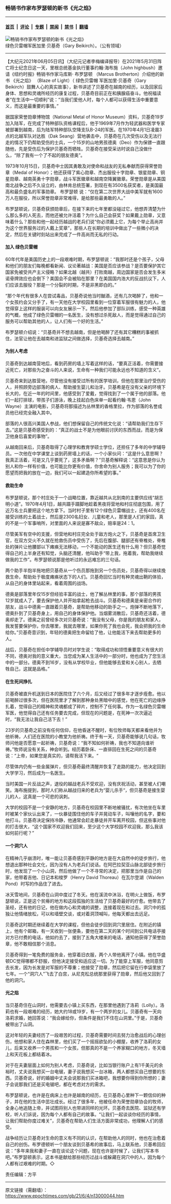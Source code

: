 ### 畅销书作家布罗瑟顿的新书《光之焰》

---

#### [首页](../../../..?n13000044) &nbsp;|&nbsp; [评论](../../../../../epoch-comment?n13000044) &nbsp;|&nbsp; [专题](../../../../../epoch-special?n13000044) &nbsp;|&nbsp; [禁闻](../../../../../epoch-news?n13000044) &nbsp;|&nbsp; [禁书](../../../../../books?n13000044) &nbsp;|&nbsp; [翻墙](https://github.com/gfw-breaker/nogfw/blob/master/README.md?n13000044)


<div><img alt="畅销书作家布罗瑟顿的新书《光之焰》" class="attachment-djy_600_400 size-djy_600_400 wp-post-image" src="https://i.epochtimes.com/assets/uploads/2021/06/id13000248-aea6861ea0d7fcd33d994662e9272740.jpg"/>
<div class="caption">
 绿色贝雷帽军医加里·贝基奇（Gary Beikirch）。（公有领域）
</div></div><hr/><div class="post_content" id="artbody" itemprop="articleBody">
 <!-- article content begin -->
 <p>
  【大纪元2021年06月05日讯】（大纪元记者李梅编译报导）在2021年5月31日阵亡将士纪念日这一天，里根总统基金执行董事约翰·海布施（John highbush）邀请《纽约时报》畅销书作家马库斯·
  <ok href="https://www.epochtimes.com/gb/tag/%E5%B8%83%E7%BD%97%E7%91%9F%E9%A1%BF.html">
   布罗瑟顿
  </ok>
  （Marcus Brotherton）介绍他的新书
  <ok href="https://www.epochtimes.com/gb/tag/%E3%80%8A%E5%85%89%E4%B9%8B%E7%84%B0%E3%80%8B.html">
   《光之焰》
  </ok>
  （Blaze of Light）（
  <ok href="https://www.epochtimes.com/gb/tag/%E7%BB%BF%E8%89%B2%E8%B4%9D%E9%9B%B7%E5%B8%BD.html">
   绿色贝雷帽
  </ok>
  军医加里·贝基奇（Gary Beikirch）鼓舞人心的真实故事），新书讲述了贝基奇在越南的经历，以及回家后身体、思想和灵魂所经历的康复过程，贝基奇目前正在和胰腺癌奋斗。他祝福读者“在生活中一切顺利”说：“当我们爱他人时，每个人都可以获得生活中重要意义，而这是最重要的事情。”
 </p>
 <p>
  据国家荣誉勋章博物馆（National Metal of Honor Museum）资料，贝基奇19岁加入陆军，在完成了特种部队资格课程后，他于1969年7月作为轻武器和医学专家被部署到越南，后为陆军特种部队空降支队B-24的军医。在1970年4月1日凌晨3点的北越军队对达胜（Dak Seang）营地袭击中，贝基奇在几次受伤以及无法行走的情况下仍帮助受伤的士兵，一个15岁的山地男孩德奥（Deo）作为保镖一直跟随他，先是受伤后为保护贝基奇而牺牲。贝基奇在接受采访时说自己没做什么，“除了我有一个了不起的朋友德奥”。
 </p>
 <p>
  1973年10月15日，贝基奇中士因其勇敢及对使命和战友的无私奉献而获得荣誉勋章（Medal of Honor）；他还获得了紫心勋章、杰出服役十字勋章、银星勋章、铜星勋章、越南英勇十字勋章，战斗军医徽章和越南空降翼徽章。荣誉勋章是从美国南北战争之后不久设立的，由林肯总统签署，到现在有3500名获奖者，是美国最高和最负盛名的军事勋章。
  <ok href="https://www.epochtimes.com/gb/tag/%E5%B8%83%E7%BD%97%E7%91%9F%E9%A1%BF.html">
   布罗瑟顿
  </ok>
  说：“仅在第二次世界大战中美军就有1600万人在服役，所以荣誉勋章非常难得，是给那些最勇敢的人。”
 </p>
 <p>
  布罗瑟顿说，贝基奇获颁勋章后，在接下来的七年里都没碰过它，他想弄清楚为什么那么多的人死去，而他还被允许活着？为什么自己会获奖？如果戴上勋章，又意味着什么？那些和他一起经历越战的老兵们说“你必须戴上它，为每个举止高尚并为这个世界服务过的人戴上奖章”，那些人在长期的培训中做出了一些微小的决定，然后在关键时刻站出来完成了一件高尚而无私的行动。
 </p>
 <h4>
  加入
  <ok href="https://www.epochtimes.com/gb/tag/%E7%BB%BF%E8%89%B2%E8%B4%9D%E9%9B%B7%E5%B8%BD.html">
   绿色贝雷帽
  </ok>
 </h4>
 <p>
  60年代年是美国历史上的一段艰难时期，布罗瑟顿说：“我那时还是个孩子，父母和他们的朋友们每晚都看新闻、议论著越战：美国是否应该参战？是否要保护其它国家免被受共产主义侵略？如果北越（越共）打败南越，周边国家是否会发生多米诺骨牌效应也会倒下？美国会不会被陷在那里？在美国国内浩大的反战抗议下，人们应该去服役？那是一个分裂的时期，不是非黑即白的。”
 </p>
 <p>
  “那个年代有很多人在尝试毒品，贝基奇说他当时酗酒，还有几次喝醉了，他和一个女孩约会又分手了，有一天他在大学校园里看到一位穿着军服很有魅力的人，他觉得穿上这样的服装可以向女友展示一下。然后他参加了部队训练，感受一种英雄的气概，他成了绿色贝雷帽的一名医生，没有想过杀死敌人，而是觉得通过自己的服务可以帮助其他的人，让人们有一个好的生活。”
 </p>
 <p>
  布罗瑟顿介绍说：“贝基奇并不想去越南，但是他喝醉了还有其它糟糕的事被抓住，法官让他在去越南和进监狱之间做选择，贝基奇选择去越南。”
 </p>
 <h4>
  为别人考虑
 </h4>
 <p>
  贝基奇到达越南营地后，看到药房的墙上写着这样的话，“要真正活着，你需要接近死亡，对那些为之奋斗的人来说，生命有一种我们可能永远也不知道的含义”。
 </p>
 <p>
  贝基奇来到达胜营地，尽管他没有接受过所有的医学培训，但他在那里治疗受伤的人，并照顾旁边部落的病人、帮助接生婴儿和治牙。贝基希是在没有父亲的环境下长大的，在近一年的时间里，他感受到了爱戴，觉得找到了一个属于他的部落。他们一起打排球，带孩子们游泳，晚上挂起白色床单一起看约翰·韦恩（John Wayne）主演的电影，贝基奇将那描述为丛林里的香格里拉，作为部落的名誉成员他已经完全融入其中。
 </p>
 <p>
  部落的人很高兴美国人参战，他们想保留自己的传统文化说：“请帮助我们生存下去。”这是贝基奇感受到的：“真正的战士不是为他眼前讨厌的东西而战，而是为保卫他身后喜爱的事物”。
 </p>
 <p>
  从越南回来后，贝基奇取得了心理学和教育学硕士学位，还担任了多年的中学辅导员。一次他在中学课堂上谈到药房墙上的话，一个小家伙问：“这是什么意思啊？我真正活着，可是又几乎要死了，这多矛盾啊？”贝基奇解释说：“这意思是你认为别人和你一样有价值，也可能比你更有价值，你舍命为别人服务；我可以为了你的愿望而把我的放在一边，我们可以一起建造你所希望的事。”
 </p>
 <h4>
  救助生命
 </h4>
 <p>
  布罗瑟顿说，那个村庄处于一个战略位置，靠近越共从北到南的主要供应线“胡志明小道”。1970年4月1日，越共蹑手蹑脚地趁着黑夜将营地和村庄彻底包围，用了近万名士兵要把这个地方拿下。当时村子里有12个绿色贝雷帽战士，还有400名在接受训练的土着战士，然后是2300名妇女、儿童和老人，那里是人们的家园，真的不是一个军事哨所，对里面的人来说是寡不敌众，赔率是24：1。
 </p>
 <p>
  尽管美军有空中的支援，但营地和村庄完全处于敌方炮火之下，贝基奇是首席卫生官，在双方交火不久就在抢救伤员中受伤了，先后在腹部、腿部还有脊椎处，脊椎处的弹片让他腰部以下瘫痪无法移动，一个不能动的医生还有什么用？但贝基奇觉得自己的上半身还有知觉，头脑还清醒，他叫助手“带上我，拖着我，帮助我继续做我的工作”。布罗瑟顿说那是他听过的永远难忘的三句话。
 </p>
 <p>
  两个助手半抱半拖地把贝基奇从一个伤员那拖到另一个伤员处，贝基奇得以继续挽救生命，帮助处于极度瘫痪状态下的人们。贝基奇回忆当时有种灵魂出鞘的体验，从自己的身体里站起来，看着周围的战场。
 </p>
 <p>
  德奥是部落里年仅15岁但经验丰富的战士，他了解丛林里的事，那个部落的男孩12岁就成人了，要去保护他人并开始拿起枪去战斗。贝基奇和德奥是亲密合作的朋友，战斗中德奥一直跟着贝基奇，是帮助他移动的助手之一。炮弹不断地落下，德奥扑到了贝基奇身上，用自己的身体保护他。当烟雾消散后，贝基奇还活着，德奥却走了。德奥之前曾经多次对贝基奇说：“我没有父母，你是我的朋友和家人，我发誓要保护你，你去哪里，我就去哪里，如果你死了我也会死，我会把我的生命给你。”贝基奇意识到，年轻的德奥把生命留给了他，让他能活下来去帮助更多的人。
 </p>
 <p>
  战后，贝基奇在担任中学辅导员时对学生说：“取得成功和领悟重要意义有很大的不同，德奥对我的意义重大，当您成为某人生活中的一部分时，他也成为了您生活中的一部分。德奥不到16岁，没有从学校毕业，但他能够去爱和关心别人，去牺牲自己，这就是品格。”
 </p>
 <h4>
  在生死间挣扎
 </h4>
 <p>
  贝基奇被直升机送到日本的医院住了六个月，后又经过了很多年才逐步痊愈。他以前喝醉过很多次，但在医院里才了解到那种身处黑暗中的感觉，他在死亡的边缘挣扎着，觉得自己的精神和灵魂都成了碎片，控制不了任何事。作为一名绿色贝雷帽军医，他觉得自己还有任务要去完成，但现在的问题是，在死神一次次逼近时，“我无法让我自己活下去！”
 </p>
 <p>
  23岁的贝基奇之前没有任何信仰，在他昏迷不醒时，有位牧师每天都来看他并为他祈祷，人们还在医院的小教堂为他祈祷。终于有一天，贝基奇能够说几句话，牧师问他是否愿意一起祈祷，贝基奇说：“我不知如何祈祷，我也不知道向谁祈祷。”牧师说没有关系，神会听到。经历着卧床、一直徘回在生死之间的贝基奇说：“上帝，如果您是真实的，请帮我活下来。“
 </p>
 <p>
  尽管体内仍有一些金属弹片，但贝基奇最终清醒并恢复了走路的能力，他决定回到大学学习，然后成为一名医生。
 </p>
 <p>
  当时美国一片反战之声，退役的越战老兵不受欢迎，没有庆祝活动，甚至被人们嘲笑。海布施提到，那时人们称从越战归来的老兵为“婴儿杀手“，但贝基奇是接生婴儿的人，这真是一个可悲的讽刺。
 </p>
 <p>
  大学的校园不是一个安静的地方，贝基奇在校园里不断地被骚扰，有次他坐在车里时被某个家伙认出来了，一伙暴徒围住他的车子并晃动车子，叫嚷他的名字，要和他打斗。贝基奇决定保持冷静，他通常会赶走暴徒并开车离开校园，但这些事对他的打击很大，“这个国家不欢迎我们回来，至少这个大学校园不欢迎我，那么我该如何前行呢？”
 </p>
 <h4>
  一个洞穴人
 </h4>
 <p>
  在精神几乎崩溃时，唯一能让贝基奇感到平静的地方是在大自然中的徒步旅行，他想退出那种社会文化，因为没有人为老兵们说话。在阿巴拉契亚山脉北部徒步旅行时，他发现了一个小山洞，然后他做了一个不寻常的决定，把那里当作是自己的家，他带着吉他、日记本和梭罗（Henry David Thoreau）在瓦尔登湖（Walden Pond）时写的作品住了进去。
 </p>
 <p>
  冰天雪地间，贝基奇在山洞中度过了冬天。他在溪流中沐浴，在明火上做饭，布罗瑟顿说，正是这个贫瘠的地方和这段孤独的生活给了贝基奇最好的疗愈。他带去了圣经，还有他的日记，他在做内心和灵魂的调整，连接着现在和过去。洞穴中的孤独让他情绪放松，可以和墙壁交谈，或对着洞顶喊叫，他每天都出去远足。
 </p>
 <p>
  贝基奇这时期还继续着在大学的课程，但他会徒步回到洞穴里居住。在附近的镇上，他有个邮箱，有一天收到一张便条，要他在第二天的某个时间到公共电话亭接对方已付费的电话，他如约去了，接到了五角大楼来的电话，通知他获得了荣誉勋章，他不敢相信那个消息。
 </p>
 <p>
  贝基奇得到一笔免费的服务金，他穿着旧衣服，两个人带他离开了小镇。他在华盛顿DC觉得哪都不舒服，但他决定接受和适应这一切。为了能穿上军服，他同意剪去长发，因为长发是对军服的不尊重；他接受了勋章，然后把它留在行李袋里放了七年。一个“洞穴人”飞去了白宫，从尼克松总统那里获得了勋章，然后他又回到了他的洞穴。
 </p>
 <h4>
  光之焰
 </h4>
 <p>
  当贝基奇住在山洞时，他需要去小镇上买东西，在那里他遇到了洛莉（Lolly）。洛莉也有一段艰难的经历，她大约18或19岁，有一个两岁的女儿。贝基奇有一天向洛莉求婚，她回答说：“我会嫁给你，但条件是我们不住在山洞里。”于是，贝基奇被带出了山洞。
 </p>
 <p>
  这对年轻的夫妻经历了一段艰苦的过程，贝基奇需要时间去努力治愈战后的心理创伤，他想和家人住在森林里，他们买了一个摇摇欲坠的小棚屋，收养了洛莉的女儿，后来又收养一个男孩和一个女孩，但那真的不是一个养家糊口的地方，冬天墙上和天花板上都结着冰。
 </p>
 <p>
  对于在夫妻层面上如何为别人考虑，贝基奇说，比如当银行账户上有1千美元的余裕时，丈夫说我想买一台电锯，妻子说我想买一台冰箱，两人都想买自己想要的东西。贝基奇说，好的婚姻中丈夫会说那我们买冰箱吧，我想要你得到你所想的；妻子会说那我们还是买电锯吧，都在考虑对方的需求。
 </p>
 <p>
  布罗瑟顿说，也许是在病床上也许是越南的经历，在贝基奇心里种下一颗信仰的种子，并在他的生活中茁壮成长。经过了很多年，他被任命为荣誉勋章协会的牧师，全身心地追随上帝，并试图将别人也带进同样的光环。贝基奇去医院、监狱还有学校，听人们诉说，因为每个人都有自己的故事。“让我们一起谈谈你经历的事情，让我们帮助你度过难关”，贝基奇在帮助人们生活方面非常成功，他理解人们的感受。
 </p>
 <p>
  战争经历让贝基奇对生命的意义有不同的认识，在帮助他人的同时，他也在治愈着自己的创伤。布罗德顿听一个朋友谈到贝基希的故事后，马上联系他，贝基希回应说：“多年来我和妻子一直在谈论这个问题，现在也许是时候了，让我们写本书吧。”布罗瑟顿表示，这本书是献给那些经历过战斗或躲藏在洞穴中的人，因为每个人都有过艰难的时期。◇
 </p>
 <p>
  责任编辑：方平
 </p>
 <!-- article content end -->
 <div id="below_article_ad">
 </div>
</div>


---

原文链接（需翻墙）：https://www.epochtimes.com/gb/21/6/4/n13000044.htm